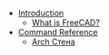 * [Introduction](user-documentation/README.md) 
  * [What is FreeCAD?](user-documentation/about.md)
* [Command Reference](command-reference/README.md) 
  * [Arch Стена](command-reference/Arch_Wall.md)